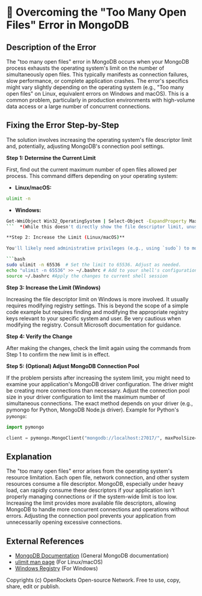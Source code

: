 # 🐞 Overcoming the "Too Many Open Files" Error in MongoDB


## Description of the Error

The "too many open files" error in MongoDB occurs when your MongoDB process exhausts the operating system's limit on the number of simultaneously open files. This typically manifests as connection failures, slow performance, or complete application crashes.  The error's specifics might vary slightly depending on the operating system (e.g., "Too many open files" on Linux, equivalent errors on Windows and macOS).  This is a common problem, particularly in production environments with high-volume data access or a large number of concurrent connections.

## Fixing the Error Step-by-Step

The solution involves increasing the operating system's file descriptor limit and, potentially, adjusting MongoDB's connection pool settings.

**Step 1: Determine the Current Limit**

First, find out the current maximum number of open files allowed per process.  This command differs depending on your operating system:


* **Linux/macOS:**
```bash
ulimit -n
```

* **Windows:**
```bash
Get-WmiObject Win32_OperatingSystem | Select-Object -ExpandProperty MaxProcessMemory
```  *(While this doesn't directly show the file descriptor limit, unusually low values suggest a potential problem. You'll need to check your Windows system settings for the specific limit)*

**Step 2: Increase the Limit (Linux/macOS)**

You'll likely need administrative privileges (e.g., using `sudo`) to modify the limit. Use the `ulimit -n` command with the desired new limit (e.g., 65536). This change is only for the current session; for a permanent change, add it to your shell's configuration file (e.g., `~/.bashrc`, `~/.zshrc`).

```bash
sudo ulimit -n 65536  # Set the limit to 65536. Adjust as needed.
echo "ulimit -n 65536" >> ~/.bashrc # Add to your shell's configuration (requires sourcing or restarting the shell)
source ~/.bashrc #Apply the changes to current shell session
```

**Step 3: Increase the Limit (Windows)**

Increasing the file descriptor limit on Windows is more involved. It usually requires modifying registry settings.  This is beyond the scope of a simple code example but requires finding and modifying the appropriate registry keys relevant to your specific system and user. Be very cautious when modifying the registry.  Consult Microsoft documentation for guidance.

**Step 4: Verify the Change**

After making the changes, check the limit again using the commands from Step 1 to confirm the new limit is in effect.

**Step 5: (Optional) Adjust MongoDB Connection Pool**

If the problem persists after increasing the system limit, you might need to examine your application's MongoDB driver configuration. The driver might be creating more connections than necessary. Adjust the connection pool size in your driver configuration to limit the maximum number of simultaneous connections.  The exact method depends on your driver (e.g., pymongo for Python, MongoDB Node.js driver).  Example for Python's `pymongo`:

```python
import pymongo

client = pymongo.MongoClient("mongodb://localhost:27017/", maxPoolSize=50) # Adjust maxPoolSize as needed
```


## Explanation

The "too many open files" error arises from the operating system's resource limitation. Each open file, network connection, and other system resources consume a file descriptor.  MongoDB, especially under heavy load, can rapidly consume these descriptors if your application isn't properly managing connections or if the system-wide limit is too low. Increasing the limit provides more available file descriptors, allowing MongoDB to handle more concurrent connections and operations without errors.  Adjusting the connection pool prevents your application from unnecessarily opening excessive connections.


## External References

* [MongoDB Documentation](https://www.mongodb.com/docs/)  (General MongoDB documentation)
* [ulimit man page](https://man7.org/linux/man-pages/man1/ulimit.1.html) (For Linux/macOS)
* [Windows Registry](https://docs.microsoft.com/en-us/windows/win32/sysinfo/registry) (For Windows)


Copyrights (c) OpenRockets Open-source Network. Free to use, copy, share, edit or publish.

